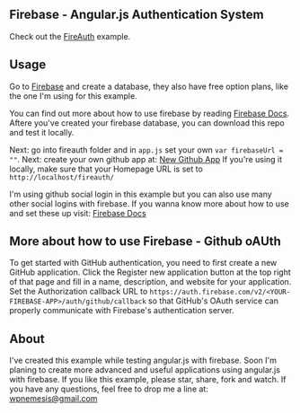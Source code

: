 ## Firebase - Angular.js Authentication System

Check out the [FireAuth](https://uloga.github.io/fireauth/#/login) example.

Usage
-----
Go to [Firebase](https://www.firebase.com/) and create a database, they also have free option plans, like the one I'm using for this example.

You can find out more about how to use firebase by reading [Firebase Docs](https://www.firebase.com/docs/).
Aftere you've created your firebase database, you can download this repo and test it locally. 

Next: go into fireauth folder and in ``` app.js ``` set your own ``` var firebaseUrl = "" ```.
Next: create your own github app at: [New Github App](https://github.com/settings/applications/new)
If you're using it locally, make sure that your Homepage URL is set to ``` http://localhost/fireauth/ ```

I'm using github social login in this example but you can also use many other social logins with firebase.
If you wanna know more about how to use and set these up visit: [Firebase Docs](https://www.firebase.com/docs/web/guide/user-auth.html)

More about how to use Firebase - Github oAUth
-----
To get started with GitHub authentication, you need to first create a new GitHub application. 
Click the Register new application button at the top right of that page and fill in a name, description,
and website for your application. Set the Authorization callback URL to ``` https://auth.firebase.com/v2/<YOUR-FIREBASE-APP>/auth/github/callback ```
so that GitHub's OAuth service can properly communicate with Firebase's authentication server.

About
----
I've created this example while testing angular.js with firebase. Soon I'm planing to create more advanced and useful applications using angular.js with firebase. If you like this example, please star, share, fork and watch.
If you have any questions, feel free to drop me a line at: wpnemesis@gmail.com 
